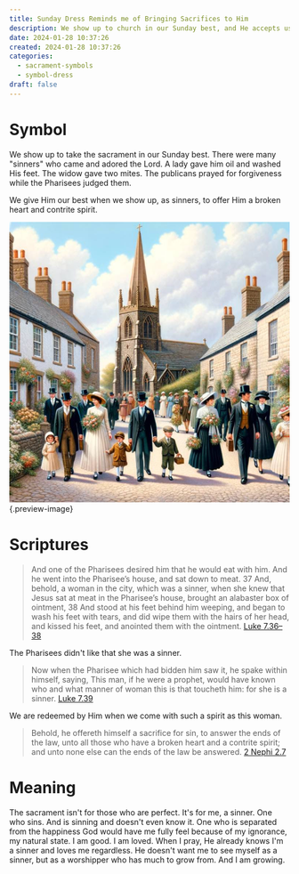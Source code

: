 ```yaml
---
title: Sunday Dress Reminds me of Bringing Sacrifices to Him
description: We show up to church in our Sunday best, and He accepts us when we want to give our sacrifices of time, heart, and soul to Him
date: 2024-01-28 10:37:26
created: 2024-01-28 10:37:26
categories:
  - sacrament-symbols
  - symbol-dress
draft: false
---
```

# Symbol

We show up to take the sacrament in our Sunday best. There were many "sinners" who came and adored the Lord. A lady gave him oil and washed His feet. The widow gave two mites. The publicans prayed for forgiveness while the Pharisees judged them. 

We give Him our best when we show up, as sinners, to offer Him a broken heart and contrite spirit. 

![Sunday best dress](../img/dalle-sunday-best.jpeg){.preview-image}

# Scriptures

> And one of the Pharisees desired him that he would eat with him. And he went into the Pharisee’s house, and sat down to meat.  37 And, behold, a woman in the city, which was a sinner, when she knew that Jesus sat at meat in the Pharisee’s house, brought an alabaster box of ointment,  38 And stood at his feet behind him weeping, and began to wash his feet with tears, and did wipe them with the hairs of her head, and kissed his feet, and anointed them with the ointment.
> [Luke 7.36–38](../scriptures/luke-7.36-38)

The Pharisees didn't like that she was a sinner. 

> Now when the Pharisee which had bidden him saw it, he spake within himself, saying, This man, if he were a prophet, would have known who and what manner of woman this is that toucheth him: for she is a sinner.
> [Luke 7.39](../scriptures/luke-7.39)

We are redeemed by Him when we come with such a spirit as this woman. 

> Behold, he offereth himself a sacrifice for sin, to answer the ends of the law, unto all those who have a broken heart and a contrite spirit; and unto none else can the ends of the law be answered.
> [2 Nephi 2.7](../scriptures/2-nephi-2.7)

# Meaning

The sacrament isn't for those who are perfect. It's for me, a sinner. One who sins. And is sinning and doesn't even know it. One who is separated from the happiness God would have me fully feel because of my ignorance, my natural state. I am good. I am loved. When I pray, He already knows I'm a sinner and loves me regardless. He doesn't want me to see myself as a sinner, but as a worshipper who has much to grow from. And I am growing. 